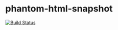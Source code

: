 # phantom-html-snapshot

[![Build Status](https://travis-ci.org/jackdbernier/phantom-html-snapshot.svg)](https://travis-ci.org/jackdbernier/phantom-html-snapshot)


